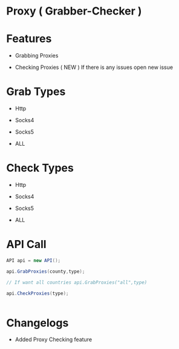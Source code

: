 # Proxy ( Grabber-Checker )

# Features

- Grabbing Proxies

- Checking Proxies ( NEW ) If there is any issues open new issue

# Grab Types

- Http

- Socks4

- Socks5

- ALL

# Check Types

- Http

- Socks4

- Socks5

- ALL

# API Call

```java
API api = new API();

api.GrabProxies(county,type);

// If want all countries api.GrabProxies("all",type)

api.CheckProxies(type);



```

# Changelogs

- Added Proxy Checking feature
